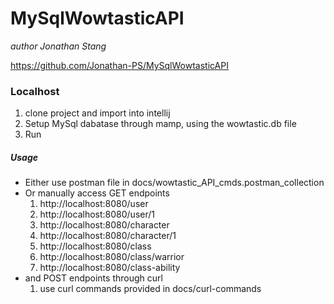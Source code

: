 
# MySqlWowtasticAPI
_author Jonathan Stang_

https://github.com/Jonathan-PS/MySqlWowtasticAPI

### Localhost
1. clone project and import into intellij
2. Setup MySql dabatase through mamp, using the wowtastic.db file
3. Run 


##### Usage
- Either use postman file in docs/wowtastic_API_cmds.postman_collection
- Or manually access GET endpoints
  1. http://localhost:8080/user
  2. http://localhost:8080/user/1
  3. http://localhost:8080/character
  4. http://localhost:8080/character/1
  5. http://localhost:8080/class
  6. http://localhost:8080/class/warrior
  7. http://localhost:8080/class-ability
- and POST endpoints through curl
  1. use curl commands provided in docs/curl-commands
